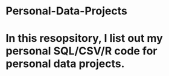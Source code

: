 # Personal-Data-Projects

# In this resopsitory, I list out my personal SQL/CSV/R code for personal data projects.

